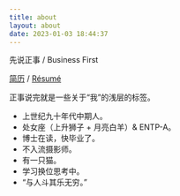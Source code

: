 ```yaml
---
title: about
layout: about
date: 2023-01-03 18:44:37
---
```


<p class="note note-primary">
先说正事 / Business First
</p>

[简历](resume.pdf) / [Résumé](resume.pdf)

<p class="note note-success">
正事说完就是一些关于“我”的浅层的标签。
</p>

- 上世纪九十年代中期人。
- 处女座（上升狮子 + 月亮白羊）& ENTP-A。
- 博士在读，快毕业了。
- 不入流摄影师。
- 有一只猫。
- 学习换位思考中。
- “与人斗其乐无穷。”